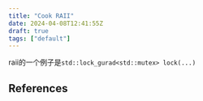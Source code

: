 ```yaml
---
title: "Cook RAII"
date: 2024-04-08T12:41:55Z
draft: true
tags: ["default"]
---
```


raii的一个例子是`std::lock_gurad<std::mutex> lock(...)`

## References